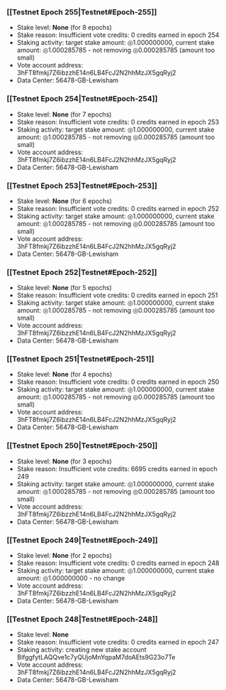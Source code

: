 ### [[Testnet Epoch 255|Testnet#Epoch-255]]
* Stake level: **None** (for 8 epochs)
* Stake reason: Insufficient vote credits: 0 credits earned in epoch 254
* Staking activity: target stake amount: ◎1.000000000, current stake amount: ◎1.000285785 - not removing ◎0.000285785 (amount too small)
* Vote account address: 3hFT8fmkj7Z6ibzzhE14n6LB4FcJ2N2hhMzJX5gqRyj2
* Data Center: 56478-GB-Lewisham
### [[Testnet Epoch 254|Testnet#Epoch-254]]
* Stake level: **None** (for 7 epochs)
* Stake reason: Insufficient vote credits: 0 credits earned in epoch 253
* Staking activity: target stake amount: ◎1.000000000, current stake amount: ◎1.000285785 - not removing ◎0.000285785 (amount too small)
* Vote account address: 3hFT8fmkj7Z6ibzzhE14n6LB4FcJ2N2hhMzJX5gqRyj2
* Data Center: 56478-GB-Lewisham
### [[Testnet Epoch 253|Testnet#Epoch-253]]
* Stake level: **None** (for 6 epochs)
* Stake reason: Insufficient vote credits: 0 credits earned in epoch 252
* Staking activity: target stake amount: ◎1.000000000, current stake amount: ◎1.000285785 - not removing ◎0.000285785 (amount too small)
* Vote account address: 3hFT8fmkj7Z6ibzzhE14n6LB4FcJ2N2hhMzJX5gqRyj2
* Data Center: 56478-GB-Lewisham
### [[Testnet Epoch 252|Testnet#Epoch-252]]
* Stake level: **None** (for 5 epochs)
* Stake reason: Insufficient vote credits: 0 credits earned in epoch 251
* Staking activity: target stake amount: ◎1.000000000, current stake amount: ◎1.000285785 - not removing ◎0.000285785 (amount too small)
* Vote account address: 3hFT8fmkj7Z6ibzzhE14n6LB4FcJ2N2hhMzJX5gqRyj2
* Data Center: 56478-GB-Lewisham
### [[Testnet Epoch 251|Testnet#Epoch-251]]
* Stake level: **None** (for 4 epochs)
* Stake reason: Insufficient vote credits: 0 credits earned in epoch 250
* Staking activity: target stake amount: ◎1.000000000, current stake amount: ◎1.000285785 - not removing ◎0.000285785 (amount too small)
* Vote account address: 3hFT8fmkj7Z6ibzzhE14n6LB4FcJ2N2hhMzJX5gqRyj2
* Data Center: 56478-GB-Lewisham
### [[Testnet Epoch 250|Testnet#Epoch-250]]
* Stake level: **None** (for 3 epochs)
* Stake reason: Insufficient vote credits: 6695 credits earned in epoch 249
* Staking activity: target stake amount: ◎1.000000000, current stake amount: ◎1.000285785 - not removing ◎0.000285785 (amount too small)
* Vote account address: 3hFT8fmkj7Z6ibzzhE14n6LB4FcJ2N2hhMzJX5gqRyj2
* Data Center: 56478-GB-Lewisham
### [[Testnet Epoch 249|Testnet#Epoch-249]]
* Stake level: **None** (for 2 epochs)
* Stake reason: Insufficient vote credits: 0 credits earned in epoch 248
* Staking activity: target stake amount: ◎1.000000000, current stake amount: ◎1.000000000 - no change
* Vote account address: 3hFT8fmkj7Z6ibzzhE14n6LB4FcJ2N2hhMzJX5gqRyj2
* Data Center: 56478-GB-Lewisham
### [[Testnet Epoch 248|Testnet#Epoch-248]]
* Stake level: **None**
* Stake reason: Insufficient vote credits: 0 credits earned in epoch 247
* Staking activity: creating new stake account BifggfytLAQQve1c7yQUjoMnYqpaM7doAEts9G23o7Te
* Vote account address: 3hFT8fmkj7Z6ibzzhE14n6LB4FcJ2N2hhMzJX5gqRyj2
* Data Center: 56478-GB-Lewisham